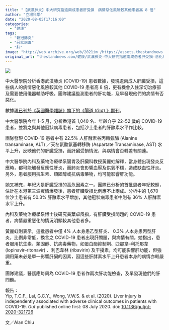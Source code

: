 ```yaml
---
title: "【武漢肺炎】中大研究指逾兩成患者肝受損　病情惡化風險較其他患者高 8 倍"
author: "立場科學"
date: "2020-08-05T17:16:00"
categories:
  - "健康"
tags:
  - "新冠肺炎"
  - "冠狀病毒"
  - "肝"
image: "http://web.archive.org/web/2021im_/https://assets.thestandnews.com/media/photos/sevenbodyorg20copy_OXnro_p3SJ1ld.png"
original_url: "thestandnews.com/健康/武漢肺炎-中大研究指逾兩成患者肝受損-惡化風險較其他人高-8-倍"
---
```

![](http://web.archive.org/web/2021im_/https://assets.thestandnews.com/media/photos/sevenbodyorg20copy_OXnro_p3SJ1ld.png)

中大醫學院分析香港武漢肺炎 (COVID-19) 患者數據，發現逾兩成人肝臟受損，這些病人的病情惡化風險較其他 COVID-19 患者高 8 倍，更有機會入住深切治療部及需要使用儀器輔助呼吸。團隊建議監測患者的肝功能，及早發現他們的病情有否惡化。

數據[現已刊於《英國醫學雜誌》旗下的《腸道 (_Gut_) 》期刊](http://web.archive.org/web/20211229132718/https://gut.bmj.com/content/early/2020/07/08/gutjnl-2020-321726)。

中大醫學院今年 1–5 月，分析香港首 1,040 名、年齡介乎 22–52 歲的 COVID-19 患者，並將之與其他冠狀病毒患者，包括沙士患者的肝酵素水平作比較。

團隊發現 COVID-19 患者中有 22.5% 人肝酵素谷丙轉氨酶 (Alanine transaminase, ALT) ／天冬氨酸氨基轉移酶 (Aspartate Transaminase, AST) 水平上升，反映他們的肝臟受損，而肝臟受損情況，與病情會否轉差有關連。

中大醫學院內科及藥物治療學系腸胃及肝臟科教授黃麗虹解釋，當身體出現發炎反應時，都可能觸發反應性肝炎，而肺炎會影響血壓及供氧不穩，造成缺血性肝炎。另外，患者服用抗生素、類固醇或抗病毒藥物，均可能影響肝功能。

她又補充，年紀大是肝臟受損的高危因素之一。團隊已分析的首批患者年紀較輕，估計在本港第三波疫情爆發後，患者肝臟受損比例應不止兩成。分析中的 1,670 位沙士患者有 50.3% 肝酵素水平增加，其他冠狀病毒患者中則有 36% 人肝酵素水平上升。

內科及藥物治療學系博士後研究員葉卓風指，有肝臟受損問題的 COVID-19 患者，病情嚴重惡化的情況明顯較其他患者多。

黃麗虹則表示，這批患者中僅 4% 人本身患乙型肝炎、 0.3% 人本身患丙型肝炎，比例非常低，換言之 COVID-19 患者出現肝問題，與病情有關。她指出，患者服用抗生素、類固醇、抗病毒藥物，如蛋白酶抑制劑、匹那韋–利托那韋 (lopinavir–ritonavir) 、利巴韋林 (ribavirin) 及干擾素，均可能影響肝功能，但強調用藥未必是單一影響肝臟的因素，因這些肝酵素水平上升患者本身的病情亦較嚴重。

團隊建議，醫護應每周為 COVID-19 患者作兩次肝功能檢查，及早發現他們的肝問題。

報告：  
Yip, T.C.F., Lai, G.C.Y., Wong, V.W.S. & et al. (2020). Liver injury is independently associated with adverse clinical outcomes in patients with COVID-19. _Gut_ published online first: 08 July 2020. doi: [10.1136/gutjnl-2020-321726](http://web.archive.org/web/20211229132718/https://gut.bmj.com/content/early/2020/07/08/gutjnl-2020-321726)

文／Alan Chiu